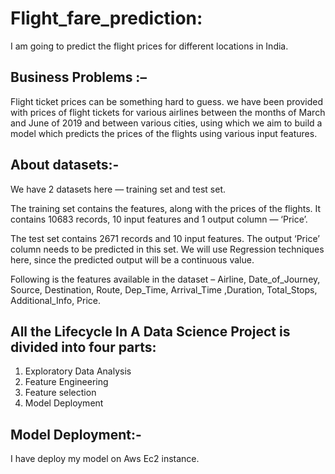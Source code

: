 # Flight_fare_prediction:
I am going to predict the flight prices for different locations in India.

## Business Problems :–

Flight ticket prices can be something hard to guess. we have been provided with prices of flight tickets for various airlines between the months of March and June of 2019 and between various cities, using which we aim to build a model which predicts the prices of the flights using various input features.

## About datasets:-

We have 2 datasets here — training set and test set.

The training set contains the features, along with the prices of the flights. It contains 10683 records, 10 input features and 1 output column — ‘Price’.

The test set contains 2671 records and 10 input features. The output ‘Price’ column needs to be predicted in this set. We will use Regression techniques here, since the predicted output will be a continuous value.

Following is the features available in the dataset – Airline, Date_of_Journey, Source, Destination, Route, Dep_Time, Arrival_Time ,Duration, Total_Stops, Additional_Info, Price.

## All the Lifecycle In A Data Science Project is divided into four parts:

1. Exploratory Data Analysis
2. Feature Engineering
3. Feature selection
4. Model Deployment

## Model Deployment:-

I have deploy my model on Aws Ec2 instance.

